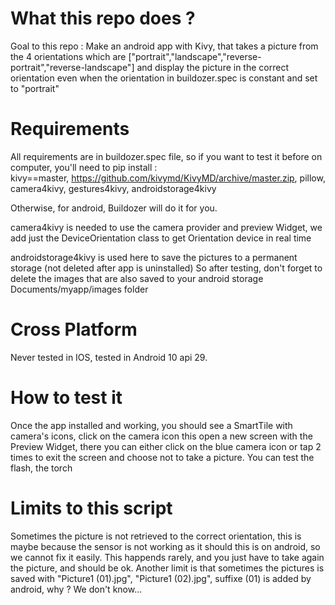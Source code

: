 # What this repo does ?
Goal to this repo :
Make an android app with Kivy, that takes a picture from the 4 orientations which are
    ["portrait","landscape","reverse-portrait","reverse-landscape"]
and display the picture in the correct orientation even when the orientation in buildozer.spec is constant and set to "portrait"

# Requirements
All requirements are in buildozer.spec file, so if you want to test it before on computer,
you'll need to pip install :  
  kivy==master,
  https://github.com/kivymd/KivyMD/archive/master.zip,
  pillow,
  camera4kivy,
  gestures4kivy,
  androidstorage4kivy

Otherwise, for android, Buildozer will do it for you.

camera4kivy is needed to use the camera provider and preview Widget, we add just the DeviceOrientation class to get Orientation device in real time

androidstorage4kivy is used here to save the pictures to a permanent storage (not deleted after app is uninstalled)
So after testing, don't forget to delete the images that are also saved to your android storage Documents/myapp/images folder

# Cross Platform
Never tested in IOS, tested in Android 10 api 29.

# How to test it
Once the app installed and working, you should see a SmartTile with camera's icons, click on the camera icon
this open a new screen with the Preview Widget, there you can either click on the blue camera icon or tap 2 times to exit the screen
and choose not to take a picture.
You can test the flash, the torch

# Limits to this script

Sometimes the picture is not retrieved to the correct orientation, this is maybe because the sensor is not working as it should
this is on android, so we cannot fix it easily. This happends rarely, and you just have to take again the picture, and should be ok.
Another limit is that sometimes the pictures is saved with "Picture1 (01).jpg", "Picture1 (02).jpg", suffixe (01) is added by android, why ?
We don't know...
